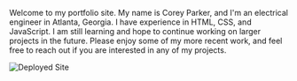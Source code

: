 Welcome to my portfolio site. My name is Corey Parker, and I'm an electrical engineer in Atlanta, Georgia. I have experience in HTML, CSS, and JavaScript. I am still learning and hope to continue working on larger projects in the future. Please enjoy some of my more recent work, and feel free to reach out if you are interested in any of my projects. 

![Deployed Site](https://coreyparker12.github.io/Corey-Parker-Design/) 